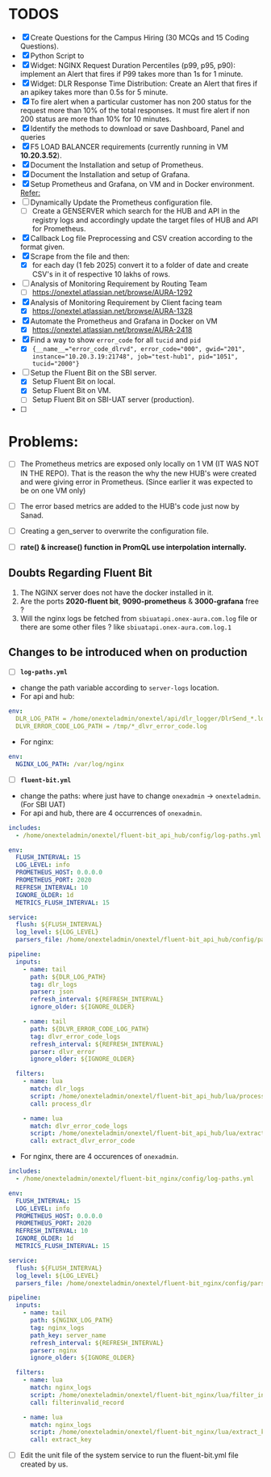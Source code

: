# TODOS
- [x] Create Questions for the Campus Hiring (30 MCQs and 15 Coding Questions).
- [x] Python Script to 
- [x] Widget: NGINX Request Duration Percentiles (p99, p95, p90): implement an Alert that fires if  P99 takes more than 1s for 1 minute. 
- [x] Widget: DLR Response Time Distribution: Create an Alert that fires if an apikey takes more than 0.5s for 5 minute.
- [x] To fire alert when a particular customer has non 200 status for the request more than 10% of the total responses. It must fire alert if non 200 status are more than 10% for 10 minutes.
- [x] Identify the methods to download or save Dashboard, Panel and queries
- [x] F5 LOAD BALANCER requirements (currently running in VM **10.20.3.52**).
- [x] Document the Installation and setup of Prometheus.
- [x] Document the Installation and setup of Grafana.
- [x] Setup Prometheus and Grafana, on VM and in Docker environment. [Refer:](https://signoz.io/guides/how-to-install-prometheus-and-grafana-on-docker/)
- [ ] Dynamically Update the Prometheus configuration file.
    - [ ] Create a GENSERVER which search for the HUB and API in the registry logs and accordingly update the target files of HUB and API for Prometheus.
- [x] Callback Log file Preprocessing and CSV creation according to the format given.
- [x] Scrape from the file and then: 
    - [x] for each day (1 feb 2025) convert it to a folder of date and create CSV's in it of respective 10 lakhs of rows.
- [ ] Analysis of Monitoring Requirement by Routing Team
    - [ ] https://onextel.atlassian.net/browse/AURA-1292
- [x] Analysis of Monitoring Requirement by Client facing team
    - [x] https://onextel.atlassian.net/browse/AURA-1328
- [x] Automate the Prometheus and Grafana in Docker on VM
    - [x] https://onextel.atlassian.net/browse/AURA-2418
- [x] Find a way to show `error_code` for all `tucid` and `pid` 
    - [x] `{__name__="error_code_dlrvd", error_code="000", gwid="201", instance="10.20.3.19:21748", job="test-hub1", pid="1051", tucid="2000"}`
- [ ] Setup the Fluent Bit on the SBI server. 
    - [x] Setup Fluent Bit on local. 
    - [x] Setup Fluent Bit on VM.
    - [ ] Setup Fluent Bit on SBI-UAT server (production).
- [ ] 
# Problems: 
- [ ] The Prometheus metrics are exposed only locally on 1 VM (IT WAS NOT IN THE REPO). That is the reason the why the new HUB's were created and were giving error in Prometheus.
      (Since earlier it was expected to be on one VM only)
- [ ] The error based metrics are added to the HUB's code just now by Sanad.
- [ ] Creating a gen_server to overwrite the configuration file.
- [ ] **rate() & increase() function in PromQL use interpolation internally.**


## Doubts Regarding Fluent Bit
1. The NGINX server does not have the docker installed in it.
2. Are the ports **2020-fluent bit**, **9090-prometheus** & **3000-grafana** free ? 
3. Will the nginx logs be fetched from `sbiuatapi.onex-aura.com.log` file or there are some other files ? like `sbiuatapi.onex-aura.com.log.1`

## Changes to be introduced when on production
- [ ] **`log-paths.yml`**
- change the path variable according to `server-logs` location.
- For api and hub: 

```yml
env:
  DLR_LOG_PATH = /home/onexteladmin/onextel/api/dlr_logger/DlrSend_*.log
  DLVR_ERROR_CODE_LOG_PATH = /tmp/*_dlvr_error_code.log
```

- For nginx:

```yml
env:
  NGINX_LOG_PATH: /var/log/nginx
```


- [ ] **`fluent-bit.yml`**
- change the paths: where just have to change `onexadmin` -> `onexteladmin`. (For SBI UAT)
- For api and hub, there are 4 occurrences of `onexadmin`.
```yml
includes:
  - /home/onexteladmin/onextel/fluent-bit_api_hub/config/log-paths.yml

env:
  FLUSH_INTERVAL: 15
  LOG_LEVEL: info
  PROMETHEUS_HOST: 0.0.0.0
  PROMETHEUS_PORT: 2020
  REFRESH_INTERVAL: 10
  IGNORE_OLDER: 1d
  METRICS_FLUSH_INTERVAL: 15

service:
  flush: ${FLUSH_INTERVAL}
  log_level: ${LOG_LEVEL}
  parsers_file: /home/onexteladmin/onextel/fluent-bit_api_hub/config/parsers.conf

pipeline:
  inputs:
    - name: tail
      path: ${DLR_LOG_PATH}
      tag: dlr_logs
      parser: json
      refresh_interval: ${REFRESH_INTERVAL}
      ignore_older: ${IGNORE_OLDER}

    - name: tail
      path: ${DLVR_ERROR_CODE_LOG_PATH}
      tag: dlvr_error_code_logs
      refresh_interval: ${REFRESH_INTERVAL}
      parser: dlvr_error
      ignore_older: ${IGNORE_OLDER}

  filters:
    - name: lua
      match: dlr_logs
      script: /home/onexteladmin/onextel/fluent-bit_api_hub/lua/process_dlr.lua
      call: process_dlr

    - name: lua
      match: dlvr_error_code_logs
      script: /home/onexteladmin/onextel/fluent-bit_api_hub/lua/extract_dlvr_error_code.lua
      call: extract_dlvr_error_code
```

- For nginx, there are 4 occurences of `onexadmin`.

```yml
includes:
  - /home/onexteladmin/onextel/fluent-bit_nginx/config/log-paths.yml

env:
  FLUSH_INTERVAL: 15
  LOG_LEVEL: info
  PROMETHEUS_HOST: 0.0.0.0
  PROMETHEUS_PORT: 2020
  REFRESH_INTERVAL: 10
  IGNORE_OLDER: 1d
  METRICS_FLUSH_INTERVAL: 15

service:
  flush: ${FLUSH_INTERVAL}
  log_level: ${LOG_LEVEL}
  parsers_file: /home/onexteladmin/onextel/fluent-bit_nginx/config/parsers.conf

pipeline:
  inputs:
    - name: tail
      path: ${NGINX_LOG_PATH}
      tag: nginx_logs
      path_key: server_name
      refresh_interval: ${REFRESH_INTERVAL}
      parser: nginx
      ignore_older: ${IGNORE_OLDER}

  filters:
    - name: lua
      match: nginx_logs
      script: /home/onexteladmin/onextel/fluent-bit_nginx/lua/filter_invalid_record.lua
      call: filterinvalid_record

    - name: lua
      match: nginx_logs
      script: /home/onexteladmin/onextel/fluent-bit_nginx/lua/extract_key.lua
      call: extract_key
```

- [ ] Edit the unit file of the system service to run the fluent-bit.yml file created by us.


